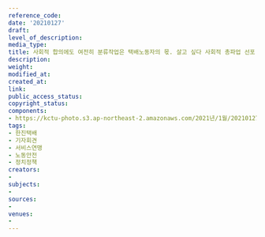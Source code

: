 ```yaml
---
reference_code: 
date: '20210127'
draft: 
level_of_description: 
media_type: 
title: 사회적 합의에도 여전히 분류작업은 택배노동자의 몫. 살고 싶다 사회적 총파업 선포 기자회견
description: 
weight: 
modified_at: 
created_at: 
link: 
public_access_status: 
copyright_status: 
components:
- https://kctu-photo.s3.ap-northeast-2.amazonaws.com/2021년/1월/20210127-사회적+합의에도+여전히+분류작업은+택배노동자의+몫.+살고+싶다+사회적+총파업+선포+기자회견_한진택배_기자회견_서비스연맹_노동안전_정치정책/_1DX8563.jpg
tags:
- 한진택배
- 기자회견
- 서비스연맹
- 노동안전
- 정치정책
creators:
- 
subjects:
- 
sources:
- 
venues:
- 
---
```

